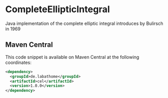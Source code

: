 # CompleteEllipticIntegral
Java implementation of the complete elliptic integral introduces by Bulirsch in 1969

## Maven Central
This code snippet is available on Maven Central at the following coordinates:

```xml
<dependency>
  <groupId>de.labathome</groupId>
  <artifactId>cel</artifactId>
  <version>1.0.0</version>
</dependency>
```
